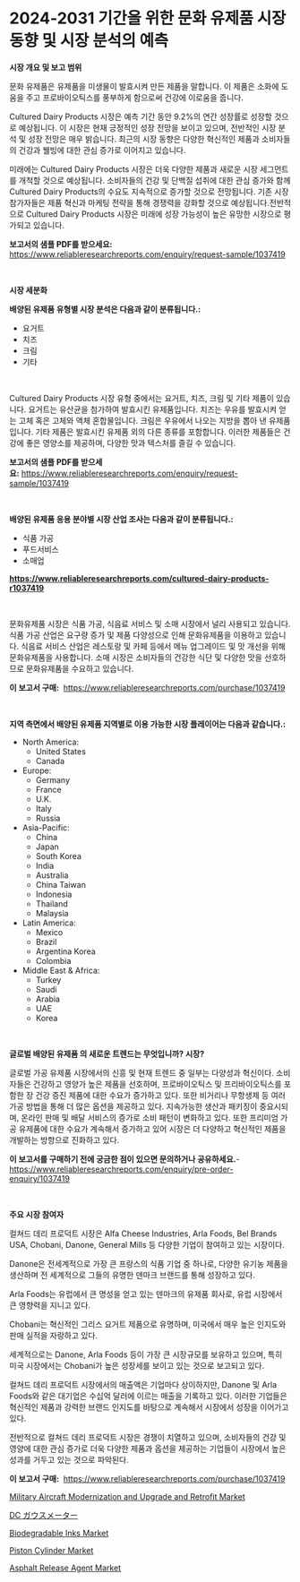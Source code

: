 <p><h1>2024-2031 기간을 위한 문화 유제품 시장 동향 및 시장 분석의 예측</h1></p><p><strong>시장 개요 및 보고 범위</strong></p>
<p><p>문화 유제품은 유제품을 미생물이 발효시켜 만든 제품을 말합니다. 이 제품은 소화에 도움을 주고 프로바이오틱스를 풍부하게 함으로써 건강에 이로움을 줍니다. </p><p>Cultured Dairy Products 시장은 예측 기간 동안 9.2%의 연간 성장률로 성장할 것으로 예상됩니다. 이 시장은 현재 긍정적인 성장 전망을 보이고 있으며, 전반적인 시장 분석 및 성장 전망은 매우 밝습니다. 최근의 시장 동향은 다양한 혁신적인 제품과 소비자들의 건강과 웰빙에 대한 관심 증가로 이어지고 있습니다.</p><p>미래에는 Cultured Dairy Products 시장은 더욱 다양한 제품과 새로운 시장 세그먼트를 개척할 것으로 예상됩니다. 소비자들의 건강 및 단백질 섭취에 대한 관심 증가와 함께 Cultured Dairy Products의 수요도 지속적으로 증가할 것으로 전망됩니다. 기존 시장 참가자들은 제품 혁신과 마케팅 전략을 통해 경쟁력을 강화할 것으로 예상됩니다.전반적으로 Cultured Dairy Products 시장은 미래에 성장 가능성이 높은 유망한 시장으로 평가되고 있습니다.</p></p>
<p><strong>보고서의 샘플 PDF를 받으세요:</strong> <a href="https://www.reliableresearchreports.com/enquiry/request-sample/1037419">https://www.reliableresearchreports.com/enquiry/request-sample/1037419</a></p>
<p>&nbsp;</p>
<p><strong>시장 세분화</strong></p>
<p><strong>배양된 유제품 유형별 시장 분석은 다음과 같이 분류됩니다.:</strong></p>
<p><ul><li>요거트</li><li>치즈</li><li>크림</li><li>기타</li></ul></p>
<p>&nbsp;</p>
<p><p>Cultured Dairy Products 시장 유형 중에서는 요거트, 치즈, 크림 및 기타 제품이 있습니다. 요거트는 유산균을 첨가하여 발효시킨 유제품입니다. 치즈는 우유를 발효시켜 얻는 고체 혹은 고체와 액체 혼합물입니다. 크림은 우유에서 나오는 지방을 뽑아 낸 유제품입니다. 기타 제품은 발효시킨 유제품 외의 다른 종류를 포함합니다. 이러한 제품들은 건강에 좋은 영양소를 제공하며, 다양한 맛과 텍스처를 즐길 수 있습니다.</p></p>
<p><strong>보고서의 샘플 PDF를 받으세요:</strong>&nbsp;<a href="https://www.reliableresearchreports.com/enquiry/request-sample/1037419">https://www.reliableresearchreports.com/enquiry/request-sample/1037419</a></p>
<p>&nbsp;</p>
<p><strong> 배양된 유제품 응용 분야별 시장 산업 조사는 다음과 같이 분류됩니다.:</strong></p>
<p><ul><li>식품 가공</li><li>푸드서비스</li><li>소매업</li></ul></p>
<p><strong><a href="https://www.reliableresearchreports.com/cultured-dairy-products-r1037419">https://www.reliableresearchreports.com/cultured-dairy-products-r1037419</a></strong></p>
<p>&nbsp;</p>
<p><p>문화유제품 시장은 식품 가공, 식음료 서비스 및 소매 시장에서 널리 사용되고 있습니다. 식품 가공 산업은 요구량 증가 및 제품 다양성으로 인해 문화유제품을 이용하고 있습니다. 식음료 서비스 산업은 레스토랑 및 카페 등에서 메뉴 업그레이드 및 맛 개선을 위해 문화유제품을 사용합니다. 소매 시장은 소비자들의 건강한 식단 및 다양한 맛을 선호하므로 문화유제품을 수요하고 있습니다.</p></p>
<p><strong>이 보고서 구매:</strong>&nbsp; <a href="https://www.reliableresearchreports.com/purchase/1037419">https://www.reliableresearchreports.com/purchase/1037419</a></p>
<p>&nbsp;</p>
<p><strong>지역 측면에서 배양된 유제품 지역별로 이용 가능한 시장 플레이어는 다음과 같습니다.:</strong></p>
<p><ul>
    <li>
        North America:
        <ul>
            <li>United States</li>
            <li>Canada</li>
        </ul>
    </li>
    <li>
        Europe:
        <ul>
            <li>Germany</li>
            <li>France</li>
            <li>U.K.</li>
            <li>Italy</li>
            <li>Russia</li>
        </ul>
    </li>
    <li>
        Asia-Pacific:
        <ul>
            <li>China</li>
            <li>Japan</li>
            <li>South Korea</li>
            <li>India</li>
            <li>Australia</li>
            <li>China Taiwan</li>
            <li>Indonesia</li>
            <li>Thailand</li>
            <li>Malaysia</li>
        </ul>
    </li>
    <li>
        Latin America:
        <ul>
            <li>Mexico</li>
            <li>Brazil</li>
            <li>Argentina Korea</li>
            <li>Colombia</li>
        </ul>
    </li>
    <li>
        Middle East & Africa:
        <ul>
            <li>Turkey</li>
            <li>Saudi</li>
            <li>Arabia</li>
            <li>UAE</li>
            <li>Korea</li>
        </ul>
    </li>
    </ul></p>
<p>&nbsp;</p>
<p><strong>글로벌 배양된 유제품 의 새로운 트렌드는 무엇입니까? 시장?</strong></p>
<p><p>글로벌 가공 유제품 시장에서의 신흥 및 현재 트렌드 중 일부는 다양성과 혁신이다. 소비자들은 건강하고 영양가 높은 제품을 선호하며, 프로바이오틱스 및 프리바이오틱스를 포함한 장 건강 증진 제품에 대한 수요가 증가하고 있다. 또한 비거리나 무항생제 등 여러 가공 방법을 통해 더 많은 옵션을 제공하고 있다. 지속가능한 생산과 패키징이 중요시되며, 온라인 판매 및 배달 서비스의 증가로 소비 패턴이 변화하고 있다. 또한 프리미엄 가공 유제품에 대한 수요가 계속해서 증가하고 있어 시장은 더 다양하고 혁신적인 제품을 개발하는 방향으로 진화하고 있다.</p></p>
<p><strong>이 보고서를 구매하기 전에 궁금한 점이 있으면 문의하거나 공유하세요.</strong>- <a href="https://www.reliableresearchreports.com/enquiry/pre-order-enquiry/1037419">https://www.reliableresearchreports.com/enquiry/pre-order-enquiry/1037419</a></p>
<p>&nbsp;</p>
<p><strong>주요 시장 참여자</strong></p>
<p><p>컬쳐드 데리 프로덕트 시장은 Alfa Cheese Industries, Arla Foods, Bel Brands USA, Chobani, Danone, General Mills 등 다양한 기업이 참여하고 있는 시장이다. </p><p>Danone은 전세계적으로 가장 큰 프랑스의 식품 기업 중 하나로, 다양한 유기농 제품을 생산하며 전 세계적으로 그들의 유명한 덴마크 브랜드를 통해 성장하고 있다. </p><p>Arla Foods는 유럽에서 큰 명성을 얻고 있는 덴마크의 유제품 회사로, 유럽 시장에서 큰 영향력을 지니고 있다. </p><p>Chobani는 혁신적인 그리스 요거트 제품으로 유명하며, 미국에서 매우 높은 인지도와 판매 실적을 자랑하고 있다.</p><p>세계적으로는 Danone, Arla Foods 등이 가장 큰 시장규모를 보유하고 있으며, 특히 미국 시장에서는 Chobani가 높은 성장세를 보이고 있는 것으로 보고되고 있다.</p><p>컬쳐드 데리 프로덕트 시장에서의 매출액은 기업마다 상이하지만, Danone 및 Arla Foods와 같은 대기업은 수십억 달러에 이르는 매출을 기록하고 있다. 이러한 기업들은 혁신적인 제품과 강력한 브랜드 인지도를 바탕으로 계속해서 시장에서 성장을 이어가고 있다. </p><p>전반적으로 컬쳐드 데리 프로덕트 시장은 경쟁이 치열하고 있으며, 소비자들의 건강 및 영양에 대한 관심 증가로 더욱 다양한 제품과 옵션을 제공하는 기업들이 시장에서 높은 성과를 거두고 있는 것으로 파악된다.</p></p>
<p><strong>이 보고서 구매:</strong>&nbsp;&nbsp;<a href="https://www.reliableresearchreports.com/purchase/1037419">https://www.reliableresearchreports.com/purchase/1037419</a></p>
<p><p><a href="https://github.com/eeaveuhhh/Market-Research-Report-List-2/blob/main/military-aircraft-modernization-and-upgrade-and-retrofit-market.md">Military Aircraft Modernization and Upgrade and Retrofit Market</a></p><p><a href="https://github.com/qwpelcjko9242629/Market-Research-Report-List-1/blob/main/853786424941.md">DC ガウスメーター</a></p><p><a href="https://issuu.com/reportprime-2/docs/biodegradable-inks-market-size-2030.pptx">Biodegradable Inks Market</a></p><p><a href="https://view.publitas.com/reportprime-1/piston-cylinder-market-exploring-market-share-market-trends-and-future-growth/">Piston Cylinder Market</a></p><p><a href="https://issuu.com/reportprime-2/docs/asphalt-release-agent-market-size-2030.pptx">Asphalt Release Agent Market</a></p></p>